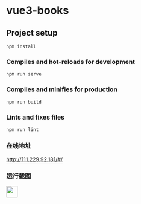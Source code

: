 # vue3-books

## Project setup

```
npm install
```

### Compiles and hot-reloads for development

```
npm run serve
```

### Compiles and minifies for production

```
npm run build
```

### Lints and fixes files

```
npm run lint
```

### 在线地址

http://111.229.92.181/#/

### 运行截图

<img src="https://github.com/danhuaxiansheng/vue3-books/raw/main/src/assets/dome/首页.png" width="30" height="30" />
